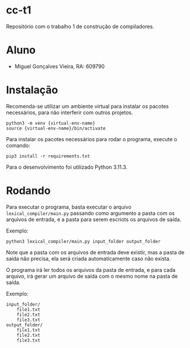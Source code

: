 # cc-t1

Repositório com o trabalho 1 de construção de compiladores.

# Aluno

- Miguel Gonçalves Vieira, RA: 609790

# Instalação

Recomenda-se utilizar um ambiente virtual para instalar os pacotes necessários, para não interferir com outros projetos.

```
python3 -m venv {virtual-env-name}
source {virtual-env-name}/bin/activate
```

Para instalar os pacotes necessários para rodar o programa, execute o comando:

```
pip3 install -r requirements.txt
````

Para o desenvolvimento foi utilizado Python 3.11.3.

# Rodando

Para executar o programa, basta executar o arquivo `lexical_compiler/main.py`
passando como argumento a pasta com os arquivos de entrada, e a pasta para serem escriots os arquivos de saída.

Exemplo:
```
python3 lexical_compiler/main.py input_folder output_folder
```

Note que a pasta com os arquivos de entrada deve existir, mas a pasta de saída não precisa, ela será criada automaticamente caso não exista.

O programa irá ler todos os arquivos da pasta de entrada, e para cada arquivo, irá gerar um arquivo de saída com o mesmo nome na pasta de saída.

Exemplo:
```
input_folder/
    file1.txt
    file2.txt
    file3.txt
output_folder/
    file1.txt
    file2.txt
    file3.txt
```